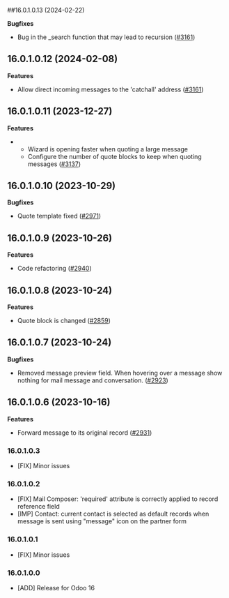 ##16.0.1.0.13 (2024-02-22)

**Bugfixes**

- Bug in the \_search function that may lead to recursion
  ([\#3161](https://github.com/cetmix/cetmix-messages/issues/3326))

## 16.0.1.0.12 (2024-02-08)

**Features**

- Allow direct incoming messages to the 'catchall' address
  ([\#3161](https://github.com/cetmix/cetmix-messages/issues/3161))

## 16.0.1.0.11 (2023-12-27)

**Features**

- - Wizard is opening faster when quoting a large message
  - Configure the number of quote blocks to keep when quoting messages
    ([\#3137](https://github.com/cetmix/cetmix-messages/issues/3137))

## 16.0.1.0.10 (2023-10-29)

**Bugfixes**

- Quote template fixed ([\#2971](https://github.com/cetmix/cetmix-messages/issues/2971))

## 16.0.1.0.9 (2023-10-26)

**Features**

- Code refactoring ([\#2940](https://github.com/cetmix/cetmix-messages/issues/2940))

## 16.0.1.0.8 (2023-10-24)

**Features**

- Quote block is changed
  ([\#2859](https://github.com/cetmix/cetmix-messages/issues/2859))

## 16.0.1.0.7 (2023-10-24)

**Bugfixes**

- Removed message preview field. When hovering over a message show nothing for mail
  message and conversation.
  ([\#2923](https://github.com/cetmix/cetmix-messages/issues/2923))

## 16.0.1.0.6 (2023-10-16)

**Features**

- Forward message to its original record
  ([\#2931](https://github.com/cetmix/cetmix-messages/issues/2931))

### 16.0.1.0.3

- \[FIX\] Minor issues

### 16.0.1.0.2

- \[FIX\] Mail Composer: 'required' attribute is correctly applied to record reference
  field
- \[IMP\] Contact: current contact is selected as default records when message is sent
  using "message" icon on the partner form

### 16.0.1.0.1

- \[FIX\] Minor issues

### 16.0.1.0.0

- \[ADD\] Release for Odoo 16
